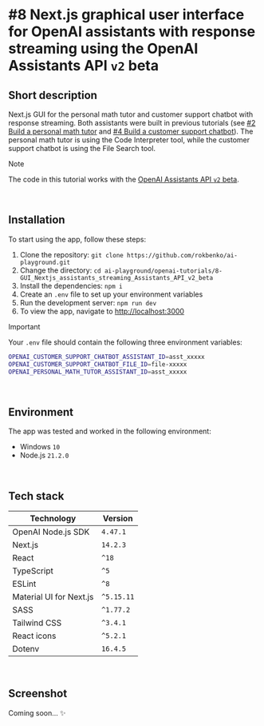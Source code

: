 # #8 Next.js graphical user interface for OpenAI assistants with response streaming using the OpenAI Assistants API `v2` beta

## Short description

Next.js GUI for the personal math tutor and customer support chatbot with response streaming. Both assistants were built in previous tutorials (see [#2 Build a personal math tutor](https://github.com/rokbenko/ai-playground/tree/main/openai-tutorials/2-Build_personal_math_tutor) and [#4 Build a customer support chatbot](https://github.com/rokbenko/ai-playground/tree/main/openai-tutorials/4-Build_customer_support_chatbot)). The personal math tutor is using the Code Interpreter tool, while the customer support chatbot is using the File Search tool.

> [!NOTE]
> The code in this tutorial works with the [OpenAI Assistants API `v2` beta](https://platform.openai.com/docs/api-reference/assistants).

<br>

## Installation

To start using the app, follow these steps:

1. Clone the repository: `git clone https://github.com/rokbenko/ai-playground.git`
2. Change the directory: `cd ai-playground/openai-tutorials/8-GUI_Nextjs_assistants_streaming_Assistants_API_v2_beta`
3. Install the dependencies: `npm i`
4. Create an `.env` file to set up your environment variables
5. Run the development server: `npm run dev`
6. To view the app, navigate to [http://localhost:3000](http://localhost:3000)

> [!IMPORTANT]
> Your `.env` file should contain the following three environment variables:
>
> ```bash
> OPENAI_CUSTOMER_SUPPORT_CHATBOT_ASSISTANT_ID=asst_xxxxx
> OPENAI_CUSTOMER_SUPPORT_CHATBOT_FILE_ID=file-xxxxx
> OPENAI_PERSONAL_MATH_TUTOR_ASSISTANT_ID=asst_xxxxx
> ```

<br>

## Environment

The app was tested and worked in the following environment:

- Windows `10`
- Node.js `21.2.0`

<br>

## Tech stack

| Technology              | Version    |
| ----------------------- | ---------- |
| OpenAI Node.js SDK      | `4.47.1`   |
| Next.js                 | `14.2.3`   |
| React                   | `^18`      |
| TypeScript              | `^5`       |
| ESLint                  | `^8`       |
| Material UI for Next.js | `^5.15.11` |
| SASS                    | `^1.77.2`  |
| Tailwind CSS            | `^3.4.1`   |
| React icons             | `^5.2.1`   |
| Dotenv                  | `16.4.5`   |

<br>

## Screenshot

Coming soon... ✨
